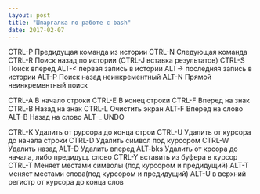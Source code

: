 ```yaml
---
layout: post
title: "Шпаргалка по работе с bash"
date: 2017-02-07
---
```


CTRL-P	Предидущая команда из истории
CTRL-N	Следующая команда
CTRL-R	Поиск назад по истории (CTRL-J вставка результатов)
CTRL-S	Поиск вперед
ALT-<	первая запись в истории
ALT->	последняя запись в истории
ALT-P	Поиск назад неинкрементный
ALT-N	Прямой неинкрементный поиск
	
CTRL-A	В начало строки
CTRL-E	В конец строки
CTRL-F	Вперед на знак
CTRL-B	Назад на знак
CTRL-L	Очистить экран
ALT-F	Вперед на слово
ALT-B	Назад на слово
ALT-_	UNDO
	
CTRL-K	Удалить от рурсора до конца строи
CTRL-U	Удалить от курсора до начала строки
CTRL-D	Удалить символ под курсором
CTRL-W	Удалить назад
ALT-D	Удалить вперед
ALT-bks	Удалить от крсора до начала, либо предидущ. слово
CTRL-Y	вставить из буфера в курсор
CTRL-T	Меняет местами символы (под курсором и предидущий)
ALT-T	меняет местами слова(под курсором и предидущий)
ALT-U	в верхний регистр от курсора до конца слов

